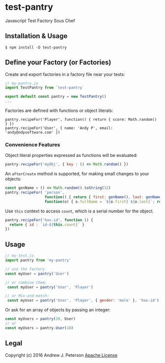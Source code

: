 # test-pantry
Javascript Test Factory Sous Chef

## Installation & Usage

`$ npm install -D test-pantry`

## Define your Factory (or Factories)

Create and export factories in a factory file near your tests:
 
```javascript
// my-pantry.js
import TestPantry from `test-pantry`

export default const pantry = new TestPantry()
...
```

Factories are defined with functions or object literals:

```
pantry.recipeFor('Player', function() { return { score: Math.random() } })
pantry.recipeFor('User', { name: 'Andy P', email: 'andy@ndpsoftware.com' })
```

### Convenience Features

Object literal properties expressed as functions will be evaluated:

```javascript
pantry.recipeFor('myObj', { key : () => Math.random() })
```

An `afterCreate` method is supported, for making small changes to your objects:

```javascript
const genName = () => Math.random().toString(32)
pantry.recipeFor( 'person',
                  function() { return { first: genName(), last: genName() } },
                  function(o) { o.fullName = `${o.first} ${o.last}`; return o })
```                 

Use `this` context to access `count`, which is a serial number for the object.

```javascript
pantry.recipeFor('has-id', function () {
  return { id : `id-${this.count}` }
})
```

## Usage

```javascript
// my-test.js
import pantry from 'my-pantry'

// use the factory
const myUser = pantry('User')

// or combine them:
 const myUser = pantry('User', 'Player')

// or Mix-and-match:
 const myUser = pantry('User', 'Player', { gender: 'male' }, 'has-id')
```
Or ask for an array of objects by passing an integer:
```javascript
const myUsers = pantry(10, User)
// or
const myUsers = pantry.User(10)
```


## Legal

Copyright (c) 2016 Andrew J. Peterson
[Apache License](https://github.com/ndp/test-pantry/raw/master/LICENSE)
